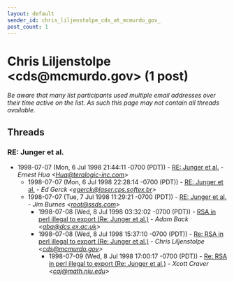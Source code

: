 ```yaml
---
layout: default
sender_id: chris_liljenstolpe_cds_at_mcmurdo_gov_
post_count: 1
---
```


# Chris Liljenstolpe <cds<span>@</span>mcmurdo.gov> (1 post)

_Be aware that many list participants used multiple email addresses over their time active on the list. As such this page may not contain all threads available._

## Threads

### RE: Junger et al.
+ 1998-07-07 (Mon, 6 Jul 1998 21:44:11 -0700 (PDT)) - [RE: Junger et al.](/archive/1998/07/00aa7e584aad2cadb32fff972bb858ad056b36dea8dcc72aa5d2707402e89ec9) - _Ernest Hua \<Hua@teralogic-inc.com\>_
  + 1998-07-07 (Mon, 6 Jul 1998 22:28:14 -0700 (PDT)) - [RE: Junger et al.](/archive/1998/07/7c78d75bd97fb09cfc3542e335a2776809ac249fc7eefe397413d8551037ccce) - _Ed Gerck \<egerck@laser.cps.softex.br\>_
  + 1998-07-07 (Tue, 7 Jul 1998 11:29:21 -0700 (PDT)) - [RE: Junger et al.](/archive/1998/07/895eac16071cd151065902a14ef68040ab4260f4f020a4052fe6c6316ae289fc) - _Jim Burnes \<root@ssds.com\>_
    + 1998-07-08 (Wed, 8 Jul 1998 03:32:02 -0700 (PDT)) - [RSA in perl illegal to export (Re: Junger et al.)](/archive/1998/07/8e861de58adf2500b28daece76638dc24af3292775fa7ac6b0cb333e78c2da7f) - _Adam Back \<aba@dcs.ex.ac.uk\>_
    + 1998-07-08 (Wed, 8 Jul 1998 15:37:10 -0700 (PDT)) - [Re: RSA in perl illegal to export (Re: Junger et al.)](/archive/1998/07/ffd2d7af70b2d3014c3fba0e46e3a727fa39982244a03556937d48e174a57bc2) - _Chris Liljenstolpe \<cds@mcmurdo.gov\>_
      + 1998-07-09 (Wed, 8 Jul 1998 17:00:17 -0700 (PDT)) - [Re: RSA in perl illegal to export (Re: Junger et al.)](/archive/1998/07/a80bc8916f16e67949e81d8dc87cef966c28e5110e9b6ae875fd0ca44b22e70d) - _Xcott Craver \<caj@math.niu.edu\>_

